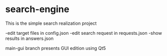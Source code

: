 # search-engine

This is the simple search realization project

-edit target files in config.json
-edit search request in requests.json
-show results in answers.json

main-gui branch presents GUI edition using Qt5
